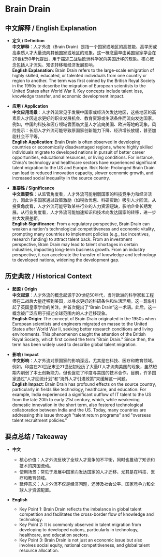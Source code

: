 # Brain Drain

## 中文解释 / English Explanation

* **定义 / Definition**  
  **中文解释**：人才外流（Brain Drain）是指一个国家或地区的高技能、高学历或高素质人才大量流向其他国家或地区的现象。这一概念最早由英国皇家学会在20世纪50年代提出，用于描述二战后欧洲科学家向美国迁移的现象。核心概念包括人才流失、知识转移和经济发展影响。  
  **English Explanation**: Brain Drain refers to the large-scale emigration of highly skilled, educated, or talented individuals from one country or region to another. The term was first coined by the British Royal Society in the 1950s to describe the migration of European scientists to the United States after World War II. Key concepts include talent loss, knowledge transfer, and economic development impact.

* **应用 / Application**  
  **中文应用场景**：人才外流常见于发展中国家或经济欠发达地区，这些地区的高素质人才因追求更好的职业发展机会、教育资源或生活条件而流向发达国家。例如，中国的科技和医疗领域曾面临大量人才流向美国、欧洲等地的现象。风险提示：长期人才外流可能导致原国家创新能力下降、经济增长放缓，甚至加剧社会不平等。  
  **English Application**: Brain Drain is often observed in developing countries or economically disadvantaged regions, where highly skilled individuals migrate to developed nations in pursuit of better career opportunities, educational resources, or living conditions. For instance, China's technology and healthcare sectors have experienced significant talent migration to the US and Europe. Risk Note: Prolonged Brain Drain can lead to reduced innovation capacity, slower economic growth, and increased social inequality in the source country.

* **重要性 / Significance**  
  **中文重要性**：从监管角度看，人才外流可能削弱国家的科技竞争力和经济活力，因此许多国家通过政策激励（如税收优惠、科研资助）吸引人才回流。从投资角度看，人才外流可能导致某些行业的人力资源短缺，影响企业长期发展。从行业角度看，人才外流可能加速知识和技术向发达国家的转移，进一步拉大发展差距。  
  **English Significance**: From a regulatory perspective, Brain Drain can weaken a nation's technological competitiveness and economic vitality, prompting many countries to implement policies (e.g., tax incentives, research funding) to attract talent back. From an investment perspective, Brain Drain may lead to talent shortages in certain industries, impacting long-term business growth. From an industry perspective, it can accelerate the transfer of knowledge and technology to developed nations, widening the development gap.

## 历史典故 / Historical Context

* **起源 / Origin**  
  **中文起源**：人才外流的概念起源于20世纪50年代，当时欧洲的科学家和工程师在二战后大量迁移到美国，以寻求更好的科研条件和生活环境。这一现象引起了英国皇家学会的关注，并首次提出了“Brain Drain”这一术语。此后，这一概念被广泛应用于描述全球范围内的人才迁移现象。  
  **English Origin**: The concept of Brain Drain originated in the 1950s when European scientists and engineers migrated en masse to the United States after World War II, seeking better research conditions and living environments. This phenomenon caught the attention of the British Royal Society, which first coined the term "Brain Drain." Since then, the term has been widely used to describe global talent migration.

* **影响 / Impact**  
  **中文影响**：人才外流对原国家的影响深远，尤其是在科技、医疗和教育领域。例如，印度在20世纪末至21世纪初经历了大量IT人才流向美国的现象，虽然短期内削弱了本土创新能力，但也促进了印度与美国的技术合作。目前，许多国家通过“人才回流计划”和“海外人才引进政策”来缓解这一问题。  
  **English Impact**: Brain Drain has profound effects on the source country, particularly in fields like technology, healthcare, and education. For example, India experienced a significant outflow of IT talent to the US from the late 20th to early 21st century, which, while weakening domestic innovation in the short term, also fostered technological collaboration between India and the US. Today, many countries are addressing this issue through "talent return programs" and "overseas talent recruitment policies."

## 要点总结 / Takeaway

* **中文**  
  - 核心价值：人才外流反映了全球人才竞争的不平衡，同时也推动了知识和技术的跨国流动。  
  - 使用场景：常见于发展中国家向发达国家的人才迁移，尤其是在科技、医疗和教育领域。  
  - 延伸意义：人才外流不仅是经济问题，还涉及社会公平、国家竞争力和全球人才资源配置。  

* **English**  
  - Key Point 1: Brain Drain reflects the imbalance in global talent competition and facilitates the cross-border flow of knowledge and technology.  
  - Key Point 2: It is commonly observed in talent migration from developing to developed nations, particularly in technology, healthcare, and education sectors.  
  - Key Point 3: Brain Drain is not just an economic issue but also involves social equity, national competitiveness, and global talent resource allocation.